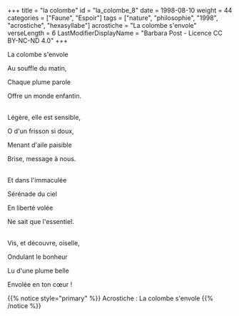 +++
title = "la colombe"
id = "la_colombe_8"
date = 1998-08-10
weight = 44
categories = ["Faune", "Espoir"]
tags = ["nature", "philosophie", "1998", "acrostiche", "hexasyllabe"]
acrostiche = "La colombe s'envole"
verseLength = 6
LastModifierDisplayName = "Barbara Post - Licence CC BY-NC-ND 4.0"
+++

La colombe s'envole

Au souffle du matin,

Chaque plume parole

Offre un monde enfantin.

 \
Légère, elle est sensible,

O d'un frisson si doux,

Menant d'aile paisible

Brise, message à nous.

 \
Et dans l'immaculée

Sérénade du ciel

En liberté volée

Ne sait que l'essentiel.

 \
Vis, et découvre, oiselle,

Ondulant le bonheur

Lu d'une plume belle

Envolée en ton cœur !

{{% notice style="primary" %}}
Acrostiche : La colombe s'envole
{{% /notice %}}
